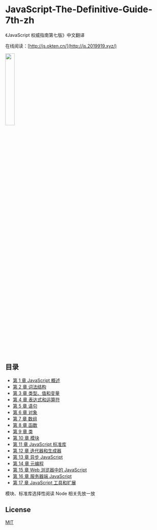 # JavaScript-The-Definitive-Guide-7th-zh

《JavaScript 权威指南第七版》中文翻译

在线阅读：[http://js.okten.cn/](http://js.2019919.xyz/)

<img src="./docs/cover.jpg" width=24% />

## 目录

- [第 1 章 JavaScript 概述](docs/ch1.md)
- [第 2 章 词法结构](docs/ch2.md)
- [第 3 章 类型、值和变量](docs/ch3.md)
- [第 4 章 表达式和运算符](docs/ch4.md)
- [第 5 章 语句](docs/ch5.md)
- [第 6 章 对象](docs/ch6.md)
- [第 7 章 数组](docs/ch7.md)
- [第 8 章 函数](docs/ch8.md)
- [第 9 章 类](docs/ch9.md)
- [第 10 章 模块](docs/ch10.md)
- [第 11 章 JavaScript 标准库](docs/ch11.md)
- [第 12 章 迭代器和生成器](docs/ch12.md)
- [第 13 章 异步 JavaScript](docs/ch13.md)
- [第 14 章 元编程](docs/ch14.md)
- [第 15 章 Web 浏览器中的 JavaScript](docs/ch15.md)
- [第 16 章 服务器端 JavaScript](docs/ch16.md)
- [第 17 章 JavaScript 工具和扩展](docs/ch17.md)

模块、标准库选择性阅读
Node 相关先放一放

## License

[MIT](./LICENSE)
